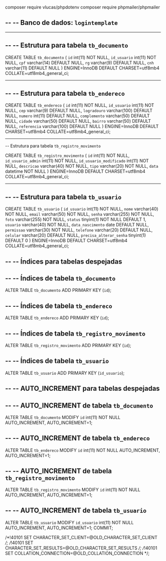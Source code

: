 composer require vlucas/phpdotenv
composer require phpmailer/phpmailer

--
-- Banco de dados: `logintemplate`
--

-- --------------------------------------------------------

--
-- Estrutura para tabela `tb_documento`
--

CREATE TABLE `tb_documento` (
  `id` int(11) NOT NULL,
  `id_usuario` int(11) NOT NULL,
  `cpf` varchar(14) DEFAULT NULL,
  `rg` varchar(9) DEFAULT NULL,
  `cnh` varchar(11) DEFAULT NULL
) ENGINE=InnoDB DEFAULT CHARSET=utf8mb4 COLLATE=utf8mb4_general_ci;


-- --------------------------------------------------------

--
-- Estrutura para tabela `tb_endereco`
--

CREATE TABLE `tb_endereco` (
  `id` int(11) NOT NULL,
  `id_usuario` int(11) NOT NULL,
  `cep` varchar(9) DEFAULT NULL,
  `logradouro` varchar(100) DEFAULT NULL,
  `numero` int(11) DEFAULT NULL,
  `complemento` varchar(50) DEFAULT NULL,
  `cidade` varchar(50) DEFAULT NULL,
  `bairro` varchar(50) DEFAULT NULL,
  `referencia` varchar(100) DEFAULT NULL
) ENGINE=InnoDB DEFAULT CHARSET=utf8mb4 COLLATE=utf8mb4_general_ci;



-- --------------------------------------------------------


-- Estrutura para tabela `tb_registro_movimento`


CREATE TABLE `tb_registro_movimento` (
  `id` int(11) NOT NULL,
  `id_usuario_admin` int(11) NOT NULL,
  `id_usuario_modificado` int(11) NOT NULL,
  `descricao` varchar(40) NOT NULL,
  `tipo` varchar(20) NOT NULL,
  `data` datetime NOT NULL
) ENGINE=InnoDB DEFAULT CHARSET=utf8mb4 COLLATE=utf8mb4_general_ci;



-- --------------------------------------------------------

--
-- Estrutura para tabela `tb_usuario`
--

CREATE TABLE `tb_usuario` (
  `id_usuario` int(11) NOT NULL,
  `nome` varchar(40) NOT NULL,
  `email` varchar(50) NOT NULL,
  `senha` varchar(255) NOT NULL,
  `foto` varchar(255) NOT NULL,
  `status` tinyint(1) NOT NULL DEFAULT 1,
  `usuario` varchar(40) NOT NULL,
  `data_nascimento` date DEFAULT NULL,
  `permissao` varchar(30) NOT NULL,
  `telefone` varchar(20) DEFAULT NULL,
  `celular` varchar(20) DEFAULT NULL,
  `precisa_alterar_senha` tinyint(1) DEFAULT 0
) ENGINE=InnoDB DEFAULT CHARSET=utf8mb4 COLLATE=utf8mb4_general_ci;



--
-- Índices para tabelas despejadas
--

--
-- Índices de tabela `tb_documento`
--
ALTER TABLE `tb_documento`
  ADD PRIMARY KEY (`id`);

--
-- Índices de tabela `tb_endereco`
--
ALTER TABLE `tb_endereco`
  ADD PRIMARY KEY (`id`);

--
-- Índices de tabela `tb_registro_movimento`
--
ALTER TABLE `tb_registro_movimento`
  ADD PRIMARY KEY (`id`);

--
-- Índices de tabela `tb_usuario`
--
ALTER TABLE `tb_usuario`
  ADD PRIMARY KEY (`id_usuario`);

--
-- AUTO_INCREMENT para tabelas despejadas
--

--
-- AUTO_INCREMENT de tabela `tb_documento`
--
ALTER TABLE `tb_documento`
  MODIFY `id` int(11) NOT NULL AUTO_INCREMENT, AUTO_INCREMENT=1;

--
-- AUTO_INCREMENT de tabela `tb_endereco`
--
ALTER TABLE `tb_endereco`
  MODIFY `id` int(11) NOT NULL AUTO_INCREMENT, AUTO_INCREMENT=1;

--
-- AUTO_INCREMENT de tabela `tb_registro_movimento`
--
ALTER TABLE `tb_registro_movimento`
  MODIFY `id` int(11) NOT NULL AUTO_INCREMENT, AUTO_INCREMENT=1;

--
-- AUTO_INCREMENT de tabela `tb_usuario`
--
ALTER TABLE `tb_usuario`
  MODIFY `id_usuario` int(11) NOT NULL AUTO_INCREMENT, AUTO_INCREMENT=1;
COMMIT;

/*!40101 SET CHARACTER_SET_CLIENT=@OLD_CHARACTER_SET_CLIENT */;
/*!40101 SET CHARACTER_SET_RESULTS=@OLD_CHARACTER_SET_RESULTS */;
/*!40101 SET COLLATION_CONNECTION=@OLD_COLLATION_CONNECTION */;
